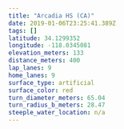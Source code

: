 ```yaml
---
title: "Arcadia HS (CA)"
date: 2019-01-06T23:25:41.389Z
tags: []
latitude: 34.1299352
longitude: -118.0345081
elevation_meters: 133
distance_meters: 400
lap_lanes: 9
home_lanes: 9
surface_type: artificial
surface_color: red
turn_diameter_meters: 65.04
turn_radius_b_meters: 28.47
steeple_water_location: n/a
---
```



